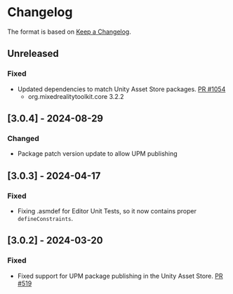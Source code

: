 # Changelog

The format is based on [Keep a Changelog](https://keepachangelog.com/en/1.1.0/).

## Unreleased

### Fixed

* Updated dependencies to match Unity Asset Store packages. [PR #1054](https://github.com/MixedRealityToolkit/MixedRealityToolkit-Unity/pull/1054)
  * org.mixedrealitytoolkit.core 3.2.2

## [3.0.4] - 2024-08-29

### Changed

* Package patch version update to allow UPM publishing

## [3.0.3] - 2024-04-17

### Fixed

* Fixing .asmdef for Editor Unit Tests, so it now contains proper `defineConstraints`.

## [3.0.2] - 2024-03-20

### Fixed

* Fixed support for UPM package publishing in the Unity Asset Store. [PR #519](https://github.com/MixedRealityToolkit/MixedRealityToolkit-Unity/pull/519)
